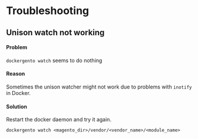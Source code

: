 # Troubleshooting

## Unison watch not working

#### Problem

`dockergento watch` seems to do nothing

#### Reason 

Sometimes the unison watcher might not work due to problems with `inotify` in Docker.

#### Solution

Restart the docker daemon and try it again.

```
dockergento watch <magento_dir>/vendor/<vendor_name>/<module_name> 
```
